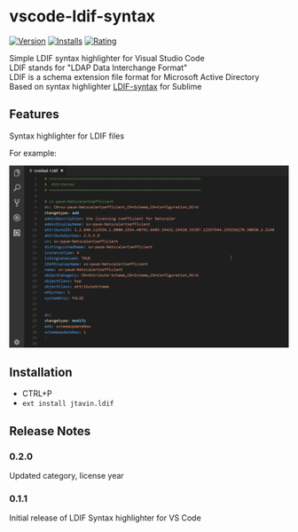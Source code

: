 # vscode-ldif-syntax
[![Version][version-badge]][version] [![Installs][installs-badge]][installs] [![Rating][ratings-badge]][ratings]

[version-badge]: https://vsmarketplacebadge.apphb.com/version-short/jtavin.ldif.svg
[version]: https://marketplace.visualstudio.com/items?itemName=jtavin.ldif
[installs-badge]: https://vsmarketplacebadge.apphb.com/installs/jtavin.ldif.svg
[installs]: https://marketplace.visualstudio.com/items?itemName=jtavin.ldif
[ratings-badge]: https://vsmarketplacebadge.apphb.com/rating-star/jtavin.ldif.svg
[ratings]: https://marketplace.visualstudio.com/items?itemName=jtavin.ldif
  
Simple LDIF syntax highlighter for Visual Studio Code  
LDIF stands for "LDAP Data Interchange Format"  
LDIF is a schema extension file format for Microsoft Active Directory  
Based on syntax highlighter [LDIF-syntax](https://github.com/FlashSystems/LDIF-Syntax) for Sublime

## Features

Syntax highlighter for LDIF files  
  
For example:  
  
![ldif syntax file example](/images/ldif-syntax.png)

## Installation

- CTRL+P
- `ext install jtavin.ldif`

## Release Notes

### 0.2.0

Updated category, license year

### 0.1.1

Initial release of LDIF Syntax highlighter for VS Code
